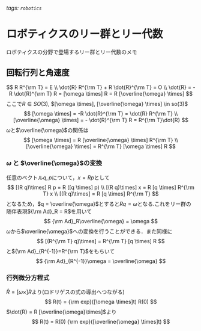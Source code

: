 ###### tags: `robotics`
# ロボティクスのリー群とリー代数

ロボティクスの分野で登場するリー群とリー代数のメモ
## 回転行列と角速度
$$
    R R^{\rm T} = E \\
    \dot{R} R^{\rm T} + R \dot{R}^{\rm T} = O \\
    \dot{R} = -R \dot{R}^{\rm T} R = [\omega \times] R = R [\overline{\omega} \times]
$$
ここで$R \in SO(3)$, $[\omega \times], [\overline{\omega} \times] \in so(3)$
$$
    [\omega \times] = -R \dot{R}^{\rm T} = \dot{R} R^{\rm T} \\
    [\overline{\omega} \times] = - \dot{R}^{\rm T} R = R^{\rm T}\dot{R}
$$
$\omega$と$\overline{\omega}$の関係は
$$
    [\omega \times] = R [\overline{\omega} \times] R^{\rm T} \\
    [\overline{\omega} \times] = R^{\rm T} [\omega \times] R
$$
### $\omega$ と $\overline{\omega}$の変換
任意のベクトル$q,p$について，$x = Rp$として
$$
    [(R q)\times] R p = R ([q \times] p) \\
    [(R q)\times] x = R [q \times] R^{\rm T} x \\
    [(R q)\times] = R [q \times] R^{\rm T}
$$
となるため，$q = \overline{\omega}$とすると$Rq = \omega$となる.これをリー群の随伴表現${\rm Ad}_R = R$を用いて
$$
    {\rm Ad}_R\overline{\omega} = \omega
$$
$\omega$から$\overline{\omega}$への変換を行うことができる．また同様に
$$
    [(R^{\rm T} q)\times] = R^{\rm T} [q \times] R
$$
と${\rm Ad}_{R^{-1}}=R^{\rm T}$をもちいて
$$
    {\rm Ad}_{R^{-1}}\omega = \overline{\omega}
$$
### 行列微分方程式
$\dot{R} = [\omega \times] R$より(ロドリゲスの式の導出へつながる)
$$
    R(t) = {\rm exp}([\omega \times]t) R(0)
$$
$\dot{R} = R [\overline{\omega}\times]$より
$$
    R(t) = R(0) {\rm exp}([\overline{\omega} \times]t)
$$